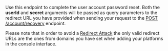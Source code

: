 Use this endpoint to complete the user account password reset. Both the **userId** and **secret** arguments will be passed as query parameters to the redirect URL you have provided when sending your request to the [POST /account/recovery](/docs/client/account#createRecovery) endpoint.

Please note that in order to avoid a [Redirect Attack](https://github.com/OWASP/CheatSheetSeries/blob/master/cheatsheets/Unvalidated_Redirects_and_Forwards_Cheat_Sheet.md) the only valid redirect URLs are the ones from domains you have set when adding your platforms in the console interface.